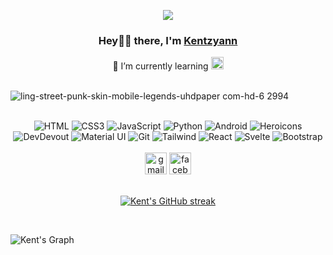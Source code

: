 <p align="center">
<img src="https://readme-typing-svg.demolab.com/?lines=Sir bon%20papasara%20ko%20please!;Ako%20ray%20gisaligan%20sa%20akong pamilya gud sir.&font=Fira%20Code&center=true&width=700&height=45&color=fff53a&vCenter=true&pause=1000&size=25" /></a>
</p>

<h3 align="center">Hey👋🏻 there, I'm <a href="https://github.com/Kentzyann">Kentzyann</a></h3>

<div align="center">
  <span>🌱 I’m currently learning </span>
  <img src="https://cdn.jsdelivr.net/gh/devicons/devicon/icons/react/react-original.svg" height="20" alt="react logo" />
</div>

<br />

![ling-street-punk-skin-mobile-legends-uhdpaper com-hd-6 2994](https://github.com/Kentzyann/KentZyann/assets/157568342/69a62ffd-0fd4-42e1-a625-6674a46473ae)

<br />

<div align="center">
    <img src="https://img.shields.io/badge/HTML5-E34F26?style=for-the-badge&logo=html5&logoColor=white" alt="HTML">
    <img src="https://img.shields.io/badge/CSS3-1572B6?style=for-the-badge&logo=css3&logoColor=white" alt="CSS3">
    <img src="https://img.shields.io/badge/JavaScript-F0DB4F?style=for-the-badge&labelColor=black&logo=javascript&logoColor=F0DB4F" alt="JavaScript">
    <img src="https://img.shields.io/badge/Python-3776AB?style=for-the-badge&logo=python&logoColor=white" alt="Python">
    <img src="https://img.shields.io/badge/Android-3DDC84?style=for-the-badge&logo=android&logoColor=white" alt="Android">
    <img src="https://img.shields.io/badge/Heroicons-000000?style=for-the-badge&logo=heroicons&logoColor=white" alt="Heroicons">
    <img src="https://img.shields.io/badge/DevDevout-000000?style=for-the-badge&logo=devdevout&logoColor=white" alt="DevDevout">
    <img src="https://img.shields.io/badge/Material_UI-007FFF?style=for-the-badge&logo=material-ui&logoColor=white" alt="Material UI">
    <img src="https://img.shields.io/badge/Git-F05032?style=for-the-badge&logo=git&logoColor=white" alt="Git">
    <img src="https://img.shields.io/badge/Tailwind_CSS-092749?style=for-the-badge&logo=tailwindcss&logoColor=06B6D4&labelColor=000000" alt="Tailwind">
    <img src="https://img.shields.io/badge/React-61DAFB?style=for-the-badge&labelColor=black&logo=react&logoColor=61DAFB" alt="React">
    <img src="https://img.shields.io/badge/Svelte-FF3E00?style=for-the-badge&logo=svelte&logoColor=white" alt="Svelte">
    <img src="https://img.shields.io/badge/Bootstrap-563D7C?style=for-the-badge&logo=bootstrap&logoColor=white" alt="Bootstrap">
</div> 

<br />

<div align="center">
  <img src="https://img.shields.io/static/v1?message=Gmail&logo=gmail&label=&color=D14836&logoColor=white&labelColor=&style=for-the-badge" height="35" alt="gmail logo" />
  <img src="https://img.shields.io/static/v1?message=Facebook&logo=facebook&label=&color=1877F2&logoColor=white&labelColor=&style=for-the-badge" height="35" alt="facebook logo" />
</div>

<br />

<p align="center">
  <a href="https://github.com/KentZyann">
    <img src="https://github-readme-streak-stats.herokuapp.com/?user=KentZyann&theme=radical&border=7F3FBF&background=0D1117" alt="Kent's GitHub streak"/>
  </a>
</p>

<br />

![Kent's Graph](https://github-readme-activity-graph.vercel.app/graph?username=KentZyann&custom_title=Kent%20Zyann's%20GitHub%20Activity%20Graph&bg_color=0D1117&color=7F3FBF&line=7F3FBF&point=7F3FBF&area_color=FFFFFF&title_color=FFFFFF&area=true)
